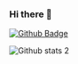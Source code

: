 ### Hi there 👋
[![Github Badge](https://img.shields.io/badge/-Github-000?style=quare&labelColor=000&logo=Github&logoColor=white&link=link)](https://www.linkedin.com/public-profile/settings?trk=d_flagship3_profile_self_view_public_profile) 

![Github stats 2](https://github-readme-stats.vercel.app/api?username=erdemkaraogllu&show_icons=true&theme=radical)
<!--
**erdemkaraogllu/erdemkaraogllu** is a ✨ _special_ ✨ repository because its `README.md` (this file) appears on your GitHub profile.

Here are some ideas to get you started:

- 🔭 I’m currently working on ...
- 🌱 I’m currently learning ...
- 👯 I’m looking to collaborate on ...
- 🤔 I’m looking for help with ...
- 💬 Ask me about ...
- 📫 How to reach me: ...
- 😄 Pronouns: ...
- ⚡ Fun fact: ...
-->
